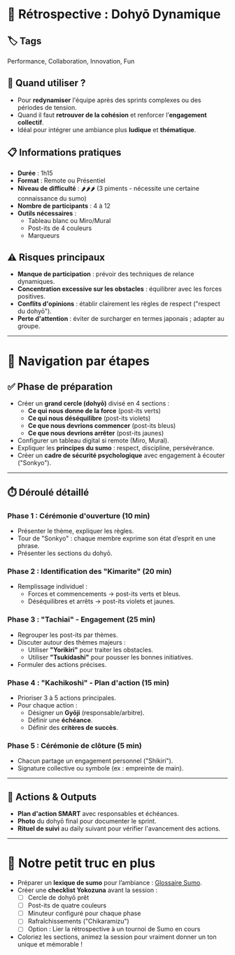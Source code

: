 # 🧠 Rétrospective : Dohyō Dynamique

## 🏷️ Tags
Performance, Collaboration, Innovation, Fun

## 🎯 Quand utiliser ?
- Pour **redynamiser** l'équipe après des sprints complexes ou des périodes de tension.
- Quand il faut **retrouver de la cohésion** et renforcer l’**engagement collectif**.
- Idéal pour intégrer une ambiance plus **ludique** et **thématique**.

## 📋 Informations pratiques
- **Durée** : 1h15
- **Format** : Remote ou Présentiel
- **Niveau de difficulté** : 🌶️🌶️🌶️ (3 piments - nécessite une certaine connaissance du sumo)
- **Nombre de participants** : 4 à 12
- **Outils nécessaires** :
  - Tableau blanc ou Miro/Mural
  - Post-its de 4 couleurs
  - Marqueurs

## ⚠️ Risques principaux
- **Manque de participation** : prévoir des techniques de relance dynamiques.
- **Concentration excessive sur les obstacles** : équilibrer avec les forces positives.
- **Conflits d'opinions** : établir clairement les règles de respect ("respect du dohyō").
- **Perte d'attention** : éviter de surcharger en termes japonais ; adapter au groupe.

---

# 🧭 Navigation par étapes

## ✅ Phase de préparation
- Créer un **grand cercle (dohyō)** divisé en 4 sections :
  - **Ce qui nous donne de la force** (post-its verts)
  - **Ce qui nous déséquilibre** (post-its violets)
  - **Ce que nous devrions commencer** (post-its bleus)
  - **Ce que nous devrions arrêter** (post-its jaunes)
- Configurer un tableau digital si remote (Miro, Mural).
- Expliquer les **principes du sumo** : respect, discipline, persévérance.
- Créer un **cadre de sécurité psychologique** avec engagement à écouter ("Sonkyo").

---

## ⏱️ Déroulé détaillé

### Phase 1 : Cérémonie d'ouverture (10 min)
- Présenter le thème, expliquer les règles.
- Tour de "Sonkyo" : chaque membre exprime son état d’esprit en une phrase.
- Présenter les sections du dohyō.

### Phase 2 : Identification des "Kimarite" (20 min)
- Remplissage individuel :
  - Forces et commencements → post-its verts et bleus.
  - Déséquilibres et arrêts → post-its violets et jaunes.

### Phase 3 : "Tachiai" - Engagement (25 min)
- Regrouper les post-its par thèmes.
- Discuter autour des thèmes majeurs :
  - Utiliser **"Yorikiri"** pour traiter les obstacles.
  - Utiliser **"Tsukidashi"** pour pousser les bonnes initiatives.
- Formuler des actions précises.

### Phase 4 : "Kachikoshi" - Plan d'action (15 min)
- Prioriser 3 à 5 actions principales.
- Pour chaque action :
  - Désigner un **Gyōji** (responsable/arbitre).
  - Définir une **échéance**.
  - Définir des **critères de succès**.

### Phase 5 : Cérémonie de clôture (5 min)
- Chacun partage un engagement personnel ("Shikiri").
- Signature collective ou symbole (ex : empreinte de main).

---

## 🎯 Actions & Outputs
- **Plan d'action SMART** avec responsables et échéances.
- **Photo** du dohyō final pour documenter le sprint.
- **Rituel de suivi** au daily suivant pour vérifier l'avancement des actions.

---

# 🎁 Notre petit truc en plus
- Préparer un **lexique de sumo** pour l’ambiance : [Glossaire Sumo](https://en.wikipedia.org/wiki/Glossary_of_sumo_terms).
- Créer une **checklist Yokozuna** avant la session :
  - [ ] Cercle de dohyō prêt
  - [ ] Post-its de quatre couleurs
  - [ ] Minuteur configuré pour chaque phase
  - [ ] Rafraîchissements ("Chikaramizu")
  - [ ] Option : Lier la rétrospective à un tournoi de Sumo en cours
- Coloriez les sections, animez la session pour vraiment donner un ton unique et mémorable !

